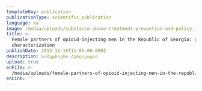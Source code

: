```yaml
---
templateKey: publication
publicationType: scientific_publication
language: ka
image: /media/uploads/substance-abuse-treatment-prevention-and-policy.jpg
title: >-
  Female partners of opioid-injecting men in the Republic of Georgia: an initial
  characterization
publishDate: 2012-11-16T11:05:00.000Z
description: სამეცნიერო პუბლიკაცია
upload: true
enFile: >-
  /media/uploads/female-partners-of-opioid-injecting-men-in-the-republic-of-georgia-an-initial-characterization.pdf
enLink: ''
---
```


